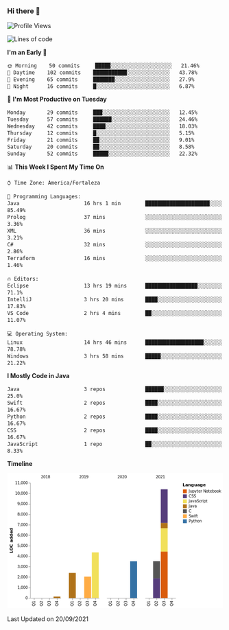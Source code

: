 ### Hi there 👋

<!--
**samuelpsouza/samuelpsouza** is a ✨ _special_ ✨ repository because its `README.md` (this file) appears on your GitHub profile.

Here are some ideas to get you started:

- 🔭 I’m currently working on ...
- 🌱 I’m currently learning ...
- 👯 I’m looking to collaborate on ...
- 🤔 I’m looking for help with ...
- 💬 Ask me about ...
- 📫 How to reach me: ...
- 😄 Pronouns: ...
- ⚡ Fun fact: ...
-->

<!--START_SECTION:waka-->
![Profile Views](http://img.shields.io/badge/Profile%20Views-20-blue)

![Lines of code](https://img.shields.io/badge/From%20Hello%20World%20I%27ve%20Written-26342%20lines%20of%20code-blue)

**I'm an Early 🐤** 

```text
🌞 Morning    50 commits     █████░░░░░░░░░░░░░░░░░░░░   21.46% 
🌆 Daytime    102 commits    ███████████░░░░░░░░░░░░░░   43.78% 
🌃 Evening    65 commits     ███████░░░░░░░░░░░░░░░░░░   27.9% 
🌙 Night      16 commits     █░░░░░░░░░░░░░░░░░░░░░░░░   6.87%

```
📅 **I'm Most Productive on Tuesday** 

```text
Monday       29 commits     ███░░░░░░░░░░░░░░░░░░░░░░   12.45% 
Tuesday      57 commits     ██████░░░░░░░░░░░░░░░░░░░   24.46% 
Wednesday    42 commits     ████░░░░░░░░░░░░░░░░░░░░░   18.03% 
Thursday     12 commits     █░░░░░░░░░░░░░░░░░░░░░░░░   5.15% 
Friday       21 commits     ██░░░░░░░░░░░░░░░░░░░░░░░   9.01% 
Saturday     20 commits     ██░░░░░░░░░░░░░░░░░░░░░░░   8.58% 
Sunday       52 commits     █████░░░░░░░░░░░░░░░░░░░░   22.32%

```


📊 **This Week I Spent My Time On** 

```text
⌚︎ Time Zone: America/Fortaleza

💬 Programming Languages: 
Java                     16 hrs 1 min        █████████████████████░░░░   85.49% 
Prolog                   37 mins             ░░░░░░░░░░░░░░░░░░░░░░░░░   3.36% 
XML                      36 mins             ░░░░░░░░░░░░░░░░░░░░░░░░░   3.21% 
C#                       32 mins             ░░░░░░░░░░░░░░░░░░░░░░░░░   2.86% 
Terraform                16 mins             ░░░░░░░░░░░░░░░░░░░░░░░░░   1.46%

🔥 Editors: 
Eclipse                  13 hrs 19 mins      █████████████████░░░░░░░░   71.1% 
IntelliJ                 3 hrs 20 mins       ████░░░░░░░░░░░░░░░░░░░░░   17.83% 
VS Code                  2 hrs 4 mins        ██░░░░░░░░░░░░░░░░░░░░░░░   11.07%

💻 Operating System: 
Linux                    14 hrs 46 mins      ███████████████████░░░░░░   78.78% 
Windows                  3 hrs 58 mins       █████░░░░░░░░░░░░░░░░░░░░   21.22%

```

**I Mostly Code in Java** 

```text
Java                     3 repos             ██████░░░░░░░░░░░░░░░░░░░   25.0% 
Swift                    2 repos             ████░░░░░░░░░░░░░░░░░░░░░   16.67% 
Python                   2 repos             ████░░░░░░░░░░░░░░░░░░░░░   16.67% 
CSS                      2 repos             ████░░░░░░░░░░░░░░░░░░░░░   16.67% 
JavaScript               1 repo              ██░░░░░░░░░░░░░░░░░░░░░░░   8.33%

```


**Timeline**

![Chart not found](https://raw.githubusercontent.com/samuelpsouza/samuelpsouza/main/charts/bar_graph.png) 


 Last Updated on 20/09/2021
<!--END_SECTION:waka-->